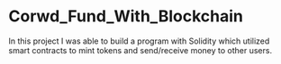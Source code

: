 # Corwd_Fund_With_Blockchain
In this project I was able to build a program with Solidity which utilized smart contracts to mint tokens and send/receive money to other users.
